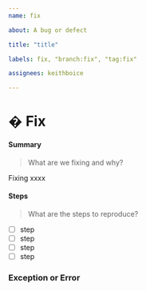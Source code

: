```yaml
---
name: fix

about: A bug or defect

title: "title"

labels: fix, "branch:fix", "tag:fix"

assignees: keithboice

---
```



# � Fix 


#### Summary


> What are we fixing and why?

<!-- edit:Fixing bug that.. -->
Fixing xxxx

#### Steps


> What are the steps to reproduce?

<!-- edit:First do this.. -->

- [ ] step
- [ ] step
- [ ] step
- [ ] step

### Exception or Error


<pre><code>
<!-- The exception or error: -->
<!-- ✍️-->

</code></pre>

